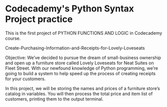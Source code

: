 # Codecademy's Python Syntax Project practice
This is the first project of PYTHON FUNCTIONS AND LOGIC in Codecademy course.

Create-Purchasing-Information-and-Receipts-for-Lovely-Loveseats

Objective:
We’ve decided to pursue the dream of small-business ownership and open up a furniture store called Lovely Loveseats for Neat Suites on Fleet Street. With our newfound knowledge of Python programming, we’re going to build a system to help speed up the process of creating receipts for your customers.

In this project, we will be storing the names and prices of a furniture store’s catalog in variables. You will then process the total price and item list of customers, printing them to the output terminal.

